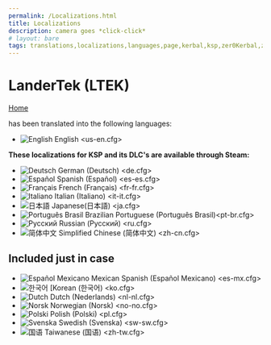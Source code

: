 ```yaml
---
permalink: /Localizations.html
title: Localizations
description: camera goes *click-click*
# layout: bare
tags: translations,localizations,languages,page,kerbal,ksp,zer0Kerbal,zedK
---
```


<!-- Localizations.md v1.1.3.1
LanderTek (LTEK)
created: 01 Feb 2022
updated: 30 Mar 2022 -->

<script src="https://kit.fontawesome.com/0ea5493613.js" crossorigin="anonymous"></script>
<i class="fa fa-gear fa-spin fa-3x" style="color: firebrick"></i>

# LanderTek (LTEK)

[Home](./index.md)

has been translated into the following languages:

* ![English][EN] English <us-en.cfg>

__These localizations for KSP and its DLC's are available through Steam:__

* ![Deutsch][DE] German (Deutsch)  <de.cfg>  
* ![Español][ES] Spanish (Español) <es-es.cfg>  
* ![Français][FR] French (Français) <fr-fr.cfg>  
* ![Italiano][IT] Italian (Italiano) <it-it.cfg>  
* ![日本語][JA] Japanese(日本語) <ja.cfg>  
* ![Português Brasil][BR] Brazilian Portuguese (Português Brasil)<pt-br.cfg>  
* ![Русский][RU] Russian (Русский) <ru.cfg>  
* ![简体中文][CN] Simplified Chinese (简体中文) <zh-cn.cfg>  

## Included just in case

* ![Español Mexicano][ME] Mexican Spanish (Español Mexicano) <es-mx.cfg>  
* ![한국어][KO] [Korean (한국어) <ko.cfg>  
* ![Dutch][NL] Dutch (Nederlands) <nl-nl.cfg>  
* ![Norsk][NO] Norwegian (Norsk) <no-no.cfg>  
* ![Polski][PO] Polish (Polski) <pl.cfg>  
* ![Svenska][SW] Swedish (Svenska) <sw-sw.cfg>  
* ![国语][TW] Taiwanese (国语) <zh-tw.cfg>

[URL:lclztn]: https://github.com/zer0Kerbal/localization/blob/master/readme.md "Localization"
[URL:qs]: https://github.com/zer0Kerbal/localization/blob/master/readme.md "Quick Start"

<!-- Localization -->
[BR]: https://raw.githubusercontent.com/zer0Kerbal/zer0Kerbal/zed'K/Localization/img/Brazilian-flag-sm.png "Brazil"
[CN]: https://raw.githubusercontent.com/zer0Kerbal/zer0Kerbal/zed'K/Localization/img/Chinese-flag-sm.png "简体中文"
[DE]: https://raw.githubusercontent.com/zer0Kerbal/zer0Kerbal/zed'K/Localization/img/German-flag-sm.png "Deutsch"
[EN]: https://raw.githubusercontent.com/zer0Kerbal/zer0Kerbal/zed'K/Localization/img/American-flag-sm.png "American English"
[ES]: https://raw.githubusercontent.com/zer0Kerbal/zer0Kerbal/zed'K/Localization/img/Spanish-flag-sm.png "Español"
[FR]: https://raw.githubusercontent.com/zer0Kerbal/zer0Kerbal/zed'K/Localization/img/French-flag-sm.png "Français"
[IT]: https://raw.githubusercontent.com/zer0Kerbal/zer0Kerbal/zed'K/Localization/img/Italian-flag-sm.png "Italiano"
[JA]: https://raw.githubusercontent.com/zer0Kerbal/zer0Kerbal/zed'K/Localization/img/Japanese-flag-sm.png "日本語"
[RU]: https://raw.githubusercontent.com/zer0Kerbal/zer0Kerbal/zed'K/Localization/img/Russian-flag-sm.png "Русский"

[KO]: https://raw.githubusercontent.com/zer0Kerbal/zer0Kerbal/zed'K/Localization/img/South-Korean-flag-sm.png "한국어"
[ME]: https://raw.githubusercontent.com/zer0Kerbal/zer0Kerbal/zed'K/Localization/img/Mexican-flag-sm.png "Español Mexicano"
[NL]: https://raw.githubusercontent.com/zer0Kerbal/zer0Kerbal/zed'K/Localization/img/Dutch-flag-sm.png "Dutch"
[NO]: https://raw.githubusercontent.com/zer0Kerbal/zer0Kerbal/zed'K/Localization/img/Norwegian-flag-sm.png "Norsk"
[PO]: https://raw.githubusercontent.com/zer0Kerbal/zer0Kerbal/zed'K/Localization/img/Polish-flag-sm.png "Polski"
[SW]: https://raw.githubusercontent.com/zer0Kerbal/zer0Kerbal/zed'K/Localization/img/Swedish-flag-sm.png "Svenska"
[TW]: https://raw.githubusercontent.com/zer0Kerbal/zer0Kerbal/zed'K/Localization/img/Taiwanese-flag-sm.png "国语"

<!-- this file CC BY-ND 4.0 by zer0Kerbal -->

